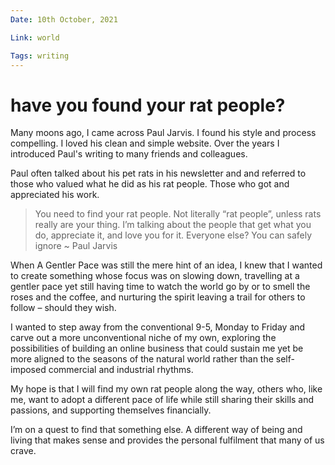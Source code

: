 ```yaml
---
Date: 10th October, 2021

Link: world

Tags: writing
---
```


# have you found your rat people?

Many moons ago, I came across Paul Jarvis. I found his style and process compelling. I loved his clean and simple website. Over the years I introduced Paul's writing to many friends and colleagues.

Paul often talked about his pet rats in his newsletter and and referred to those who valued what he did as his rat people. Those who got and appreciated his work.

> You need to find your rat people. Not literally “rat people”, unless rats really are your thing. I’m talking about the people that get what you do, appreciate it, and love you for it. Everyone else? You can safely ignore ~ Paul Jarvis

When A Gentler Pace was still the mere hint of an idea, I knew that I wanted to create something whose focus was on slowing down, travelling at a gentler pace yet still having time to watch the world go by or to smell the roses and the coffee, and nurturing the spirit leaving a trail for others to follow – should they wish.

I wanted to step away from the conventional 9-5, Monday to Friday and carve out a more unconventional niche of my own, exploring the possibilities of building an online business that could sustain me yet be more aligned to the seasons of the natural world rather than the self-imposed commercial and industrial rhythms.

My hope is that I will find my own rat people along the way, others who, like me, want to adopt a different pace of life while still sharing their skills and passions, and supporting themselves financially.

I’m on a quest to find that something else. A different way of being and living that makes sense and provides the personal fulfilment that many of us crave.